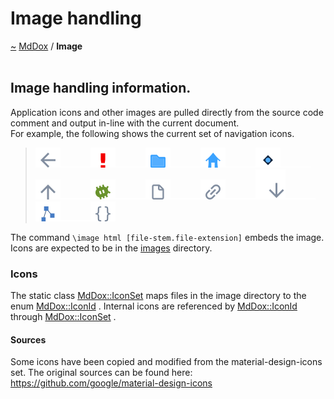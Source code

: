 <a id="image-handling"></a>
<h1>Image handling</h1>
<a id="image"></a>
<a href="https://github.com/CharlesCarley/MdDox#~">~</a>
<a href="index.md#index">MdDox</a>
<span class="inline-text">/</span>
<span class="bold-text"><b>Image</b></span>
<br/>
<br/>
<a id="image_1s1"></a>
<a id="image-handling-information."></a>
<h2>Image handling information.</h2>
<span class="inline-text">Application icons and other images are pulled directly from the source code comment and output in-line with the current document. </span>
<br/>
<span class="inline-text">
 For example, the following shows the current set of navigation icons.</span>
<blockquote>
<img src="../images/back.svg"/><img src="../images/horSpace24px.svg"/><img src="../images/error.svg"/><img src="../images/horSpace24px.svg"/><img src="../images/folder.svg"/><img src="../images/horSpace24px.svg"/><img src="../images/home.svg"/><img src="../images/horSpace24px.svg"/><img src="../images/enum.svg"/><img src="../images/horSpace24px.svg"/><img src="../images/jumpToTop.svg"/><img src="../images/horSpace24px.svg"/><img src="../images/debug.svg"/><img src="../images/horSpace24px.svg"/><img src="../images/file.svg"/><img src="../images/horSpace24px.svg"/><img src="../images/link.svg"/><img src="../images/horSpace24px.svg"/><img src="../images/lookInside.svg"/><img src="../images/horSpace24px.svg"/><img src="../images/class.svg"/><img src="../images/horSpace24px.svg"/><img src="../images/namespace.svg"/></blockquote>
<span class="inline-text">The command </span>
<code class="typewriter">\image html [file-stem.file-extension]</code>
<span class="inline-text"> embeds the image. </span>
<br/>
<span class="inline-text">
 Icons are expected to be in the </span>
<a href="../images#images">images</a>
<span class="inline-text"> directory.</span>
<a id="image_1internal"></a>
<a id="icons"></a>
<h3>Icons</h3>
<span class="inline-text">The static class </span>
<a href="classMdDox_1_1IconSet.md#iconset">MdDox::IconSet</a>
<span class="inline-text"> maps files in the image directory to the enum </span>
<a href="namespaceMdDox.md#iconid">MdDox::IconId</a>
<span class="inline-text">. Internal icons are referenced by </span>
<a href="namespaceMdDox.md#iconid">MdDox::IconId</a>
<span class="inline-text"> through </span>
<a href="classMdDox_1_1IconSet.md#iconset">MdDox::IconSet</a>
<span class="inline-text">.</span>
<a id="image_1sources"></a>
<a id="sources"></a>
<h4>Sources</h4>
<span class="inline-text">Some icons have been copied and modified from the material-design-icons set. The original sources can be found here: </span>
<a href="https://github.com/google/material-design-icons#https:--github.com-google-material-design-icons">https://github.com/google/material-design-icons</a>
</div>
</div>
</body>
</html>
